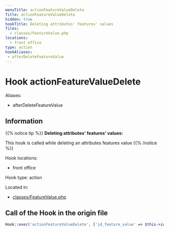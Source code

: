 ```yaml
---
menuTitle: actionFeatureValueDelete
Title: actionFeatureValueDelete
hidden: true
hookTitle: Deleting attributes' features' values
files:
  - classes/FeatureValue.php
locations:
  - front office
type: action
hookAliases:
 - afterDeleteFeatureValue
---
```


# Hook actionFeatureValueDelete

Aliases: 
 - afterDeleteFeatureValue



## Information

{{% notice tip %}}
**Deleting attributes' features' values:** 

This hook is called while deleting an attributes features value
{{% /notice %}}

Hook locations: 
  - front office

Hook type: action

Located in: 
  - [classes/FeatureValue.php](https://github.com/PrestaShop/PrestaShop/blob/8.0.x/classes/FeatureValue.php)

## Call of the Hook in the origin file

```php
Hook::exec('actionFeatureValueDelete', ['id_feature_value' => $this->id])
```